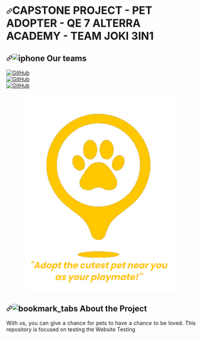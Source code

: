 <h1 dir="auto"><a id="user-content--about-the-project" class="anchor" aria-hidden="true" href="#-about-the-project"><svg class="octicon octicon-link" viewBox="0 0 16 16" version="1.1" width="16" height="16" aria-hidden="true"><path fill-rule="evenodd" d="M7.775 3.275a.75.75 0 001.06 1.06l1.25-1.25a2 2 0 112.83 2.83l-2.5 2.5a2 2 0 01-2.83 0 .75.75 0 00-1.06 1.06 3.5 3.5 0 004.95 0l2.5-2.5a3.5 3.5 0 00-4.95-4.95l-1.25 1.25zm-4.69 9.64a2 2 0 010-2.83l2.5-2.5a2 2 0 012.83 0 .75.75 0 001.06-1.06 3.5 3.5 0 00-4.95 0l-2.5 2.5a3.5 3.5 0 004.95 4.95l1.25-1.25a.75.75 0 00-1.06-1.06l-1.25 1.25a2 2 0 01-2.83 0z"></path></svg></a>CAPSTONE PROJECT - PET ADOPTER  - QE 7 ALTERRA ACADEMY - TEAM JOKI 3IN1</h1>

<h2 dir="auto"><a id="user-content--our-teams" class="anchor" aria-hidden="true" href="#-our-teams"><svg class="octicon octicon-link" viewBox="0 0 16 16" version="1.1" width="16" height="16" aria-hidden="true"><path fill-rule="evenodd" d="M7.775 3.275a.75.75 0 001.06 1.06l1.25-1.25a2 2 0 112.83 2.83l-2.5 2.5a2 2 0 01-2.83 0 .75.75 0 00-1.06 1.06 3.5 3.5 0 004.95 0l2.5-2.5a3.5 3.5 0 00-4.95-4.95l-1.25 1.25zm-4.69 9.64a2 2 0 010-2.83l2.5-2.5a2 2 0 012.83 0 .75.75 0 001.06-1.06 3.5 3.5 0 00-4.95 0l-2.5 2.5a3.5 3.5 0 004.95 4.95l1.25-1.25a.75.75 0 00-1.06-1.06l-1.25 1.25a2 2 0 01-2.83 0z"></path></svg></a><g-emoji class="g-emoji" alias="iphone" fallback-src="https://github.githubassets.com/images/icons/emoji/unicode/1f4f1.png"><img class="emoji" alt="iphone" height="20" width="20" src="https://github.githubassets.com/images/icons/emoji/unicode/1f4f1.png"></g-emoji> Our teams</h2>

<a href="https://github.com/arsasoriano"><img src="https://img.shields.io/badge/GitHub-Arseno%20Reinhard%20Soriano-white?style=for-the-badge&amp;logo=github&amp;color=white&amp;labelColor=white&amp;logoColor=black" alt="GitHub" data-canonical-src="https://img.shields.io/badge/GitHub-Arseno%20Reinhard%20Soriano-white?style=for-the-badge&amp;logo=github&amp;color=white&amp;labelColor=white&amp;logoColor=black" style="max-width: 100%;"></a>
<br>
<a href="https://github.com/fattahWG"><img src="https://img.shields.io/badge/GitHub-Fattah%20Widjaya%20Gandhi-white?style=for-the-badge&amp;logo=github&amp;color=white&amp;labelColor=white&amp;logoColor=black" alt="GitHub" data-canonical-src="https://img.shields.io/badge/GitHub-Fattah%20Widjaya%20Gandhi-white?style=for-the-badge&amp;logo=github&amp;color=white&amp;labelColor=white&amp;logoColor=black" style="max-width: 100%;"></a>
<br>
<a href="https://github.com/imi909"><img src="https://img.shields.io/badge/GitHub-Intan%20Mahdia%20Izzati-white?style=for-the-badge&amp;logo=github&amp;color=white&amp;labelColor=white&amp;logoColor=black" alt="GitHub" data-canonical-src="https://img.shields.io/badge/GitHub-Intan%20Mahdia%20Izzati-white?style=for-the-badge&amp;logo=github&amp;color=white&amp;labelColor=white&amp;logoColor=black" style="max-width: 100%;"></a> <br>

<div align="center" dir="auto">
  <a href="https://pet-adopter-frontend.vercel.app/" rel="nofollow">
    <img src="https://github.com/FattahWG/Draft-Image/blob/main/logo.png" width="400">
  </a>
</div>

<h2 dir="auto"><a id="user-content--about-the-project" class="anchor" aria-hidden="true" href="#-about-the-project"><svg class="octicon octicon-link" viewBox="0 0 16 16" version="1.1" width="16" height="16" aria-hidden="true"><path fill-rule="evenodd" d="M7.775 3.275a.75.75 0 001.06 1.06l1.25-1.25a2 2 0 112.83 2.83l-2.5 2.5a2 2 0 01-2.83 0 .75.75 0 00-1.06 1.06 3.5 3.5 0 004.95 0l2.5-2.5a3.5 3.5 0 00-4.95-4.95l-1.25 1.25zm-4.69 9.64a2 2 0 010-2.83l2.5-2.5a2 2 0 012.83 0 .75.75 0 001.06-1.06 3.5 3.5 0 00-4.95 0l-2.5 2.5a3.5 3.5 0 004.95 4.95l1.25-1.25a.75.75 0 00-1.06-1.06l-1.25 1.25a2 2 0 01-2.83 0z"></path></svg></a><g-emoji class="g-emoji" alias="bookmark_tabs" fallback-src="https://github.githubassets.com/images/icons/emoji/unicode/1f4d1.png"><img class="emoji" alt="bookmark_tabs" height="20" width="20" src="https://github.githubassets.com/images/icons/emoji/unicode/1f4d1.png"></g-emoji> About the Project</h2>

<p align="justify" dir="auto">With us, you can give a chance for pets to have a chance to be loved. This repository is focused on testing the Website Testing</p>
